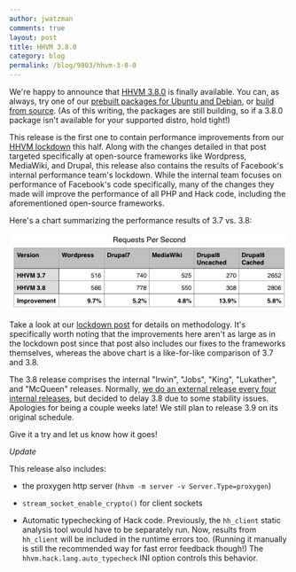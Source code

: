```yaml
---
author: jwatzman
comments: true
layout: post
title: HHVM 3.8.0
category: blog
permalink: /blog/9803/hhvm-3-8-0
---
```


We're happy to announce that [HHVM 3.8.0](https://github.com/facebook/hhvm/tree/HHVM-3.8.0) is finally available. You can, as always, try one of our [prebuilt packages for Ubuntu and Debian](https://github.com/facebook/hhvm/wiki/Prebuilt-Packages-for-HHVM), or [build from source](https://github.com/facebook/hhvm/wiki/Building-and-Installing-HHVM). (As of this writing, the packages are still building, so if a 3.8.0 package isn't available for your supported distro, hold tight!)

<!--truncate-->

This release is the first one to contain performance improvements from our [HHVM lockdown](http://hhvm.com/blog/9293/lockdown-results-and-hhvm-performance) this half. Along with the changes detailed in that post targeted specifically at open-source frameworks like Wordpress, MediaWiki, and Drupal, this release also contains the results of Facebook's internal performance team's lockdown. While the internal team focuses on performance of Facebook's code specifically, many of the changes they made will improve the performance of all PHP and Hack code, including the aforementioned open-source frameworks.

Here's a chart summarizing the performance results of 3.7 vs. 3.8:

![Image 2015-07-13 at 3.19.02 PM](/static/images/posts/Image-2015-07-13-at-3.19.02-PM.png)

Take a look at our [lockdown post](http://hhvm.com/blog/9293/lockdown-results-and-hhvm-performance) for details on methodology. It's specifically worth noting that the improvements here aren't as large as in the lockdown post since that post also includes our fixes to the frameworks themselves, whereas the above chart is a like-for-like comparison of 3.7 and 3.8.

The 3.8 release comprises the internal "Irwin", "Jobs", "King", "Lukather", and "McQueen" releases. Normally, [we do an external release every four internal releases](https://github.com/facebook/hhvm/wiki/Release%20Schedule), but decided to delay 3.8 due to some stability issues. Apologies for being a couple weeks late! We still plan to release 3.9 on its original schedule.

Give it a try and let us know how it goes!

_Update_

This release also includes:




  * the proxygen http server (`hhvm -m server -v Server.Type=proxygen`)


  * `stream_socket_enable_crypto()` for client sockets


  * Automatic typechecking of Hack code. Previously, the `hh_client` static analysis tool would have to be separately run. Now, results from `hh_client` will be included in the runtime errors too. (Running it manually is still the recommended way for fast error feedback though!) The `hhvm.hack.lang.auto_typecheck` INI option controls this behavior.
